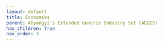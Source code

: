 ```yaml
---
layout: default
title: Economies
parent: Ahyangyi's Extended Generic Industry Set (AEGIS)
has_children: True
nav_order: 3
---
```

